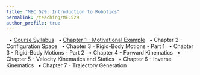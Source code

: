 ```yaml
---
title: "MEC 529: Introduction to Robotics"
permalink: /teaching/MEC529
author_profile: true
---
```


&nbsp; • [Course Syllabus](https://aminfakhari.github.io/_pages/teaching/MEC529/MEC529_Syllabus_Spring2022.pdf)
&nbsp; • [Chapter 1 - Motivational Example](https://aminfakhari.github.io/_pages/teaching/MEC529/MEC529_Syllabus_Spring2022.pdf)
&nbsp; • Chapter 2 - Configuration Space
&nbsp; • Chapter 3 - Rigid-Body Motions - Part 1
&nbsp; • Chapter 3 - Rigid-Body Motions - Part 2
&nbsp; • Chapter 4 - Forward Kinematics
&nbsp; • Chapter 5 - Velocity Kinematics and Statics
&nbsp; • Chapter 6 - Inverse Kinematics
&nbsp; • Chapter 7 - Trajectory Generation
